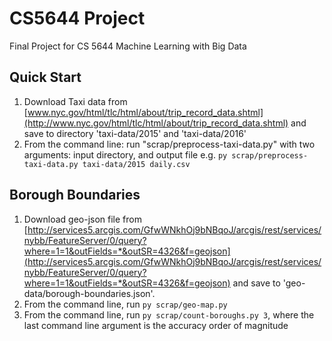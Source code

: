 # CS5644 Project
Final Project for CS 5644 Machine Learning with Big Data

## Quick Start
1. Download Taxi data from [www.nyc.gov/html/tlc/html/about/trip_record_data.shtml](http://www.nyc.gov/html/tlc/html/about/trip_record_data.shtml) and save to directory 'taxi-data/2015' and 'taxi-data/2016'
2. From the command line: run "scrap/preprocess-taxi-data.py" with two arguments: input directory, and output file
    e.g. `py scrap/preprocess-taxi-data.py taxi-data/2015 daily.csv`

## Borough Boundaries
1. Download geo-json file from [http://services5.arcgis.com/GfwWNkhOj9bNBqoJ/arcgis/rest/services/nybb/FeatureServer/0/query?where=1=1&outFields=*&outSR=4326&f=geojson](http://services5.arcgis.com/GfwWNkhOj9bNBqoJ/arcgis/rest/services/nybb/FeatureServer/0/query?where=1=1&outFields=*&outSR=4326&f=geojson) and save to 'geo-data/borough-boundaries.json'.
2. From the command line, run `py scrap/geo-map.py`
3. From the command line, run `py scrap/count-boroughs.py 3`, where the last command line argument is the accuracy order of magnitude
